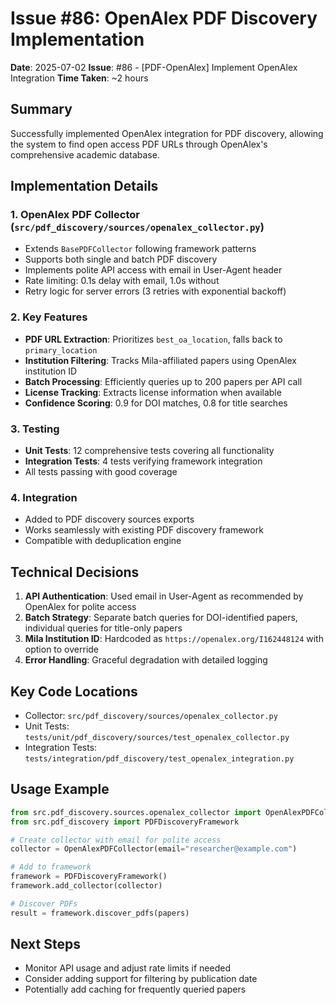 # Issue #86: OpenAlex PDF Discovery Implementation

**Date**: 2025-07-02
**Issue**: #86 - [PDF-OpenAlex] Implement OpenAlex Integration
**Time Taken**: ~2 hours

## Summary

Successfully implemented OpenAlex integration for PDF discovery, allowing the system to find open access PDF URLs through OpenAlex's comprehensive academic database.

## Implementation Details

### 1. **OpenAlex PDF Collector** (`src/pdf_discovery/sources/openalex_collector.py`)
- Extends `BasePDFCollector` following framework patterns
- Supports both single and batch PDF discovery
- Implements polite API access with email in User-Agent header
- Rate limiting: 0.1s delay with email, 1.0s without
- Retry logic for server errors (3 retries with exponential backoff)

### 2. **Key Features**
- **PDF URL Extraction**: Prioritizes `best_oa_location`, falls back to `primary_location`
- **Institution Filtering**: Tracks Mila-affiliated papers using OpenAlex institution ID
- **Batch Processing**: Efficiently queries up to 200 papers per API call
- **License Tracking**: Extracts license information when available
- **Confidence Scoring**: 0.9 for DOI matches, 0.8 for title searches

### 3. **Testing**
- **Unit Tests**: 12 comprehensive tests covering all functionality
- **Integration Tests**: 4 tests verifying framework integration
- All tests passing with good coverage

### 4. **Integration**
- Added to PDF discovery sources exports
- Works seamlessly with existing PDF discovery framework
- Compatible with deduplication engine

## Technical Decisions

1. **API Authentication**: Used email in User-Agent as recommended by OpenAlex for polite access
2. **Batch Strategy**: Separate batch queries for DOI-identified papers, individual queries for title-only papers
3. **Mila Institution ID**: Hardcoded as `https://openalex.org/I162448124` with option to override
4. **Error Handling**: Graceful degradation with detailed logging

## Key Code Locations

- Collector: `src/pdf_discovery/sources/openalex_collector.py`
- Unit Tests: `tests/unit/pdf_discovery/sources/test_openalex_collector.py`
- Integration Tests: `tests/integration/pdf_discovery/test_openalex_integration.py`

## Usage Example

```python
from src.pdf_discovery.sources.openalex_collector import OpenAlexPDFCollector
from src.pdf_discovery import PDFDiscoveryFramework

# Create collector with email for polite access
collector = OpenAlexPDFCollector(email="researcher@example.com")

# Add to framework
framework = PDFDiscoveryFramework()
framework.add_collector(collector)

# Discover PDFs
result = framework.discover_pdfs(papers)
```

## Next Steps

- Monitor API usage and adjust rate limits if needed
- Consider adding support for filtering by publication date
- Potentially add caching for frequently queried papers